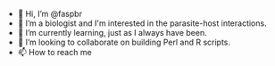 - 👋 Hi, I’m @faspbr
- 👀 I’m a biologist and I'm interested in the parasite-host interactions.
- 🌱 I’m currently learning, just as I always have been.
- 💞️ I’m looking to collaborate on building Perl and R scripts.
- 📫 How to reach me

<!---
faspbr/faspbr is a ✨ special ✨ repository because its `README.md` (this file) appears on your GitHub profile.
You can click the Preview link to take a look at your changes.
--->
